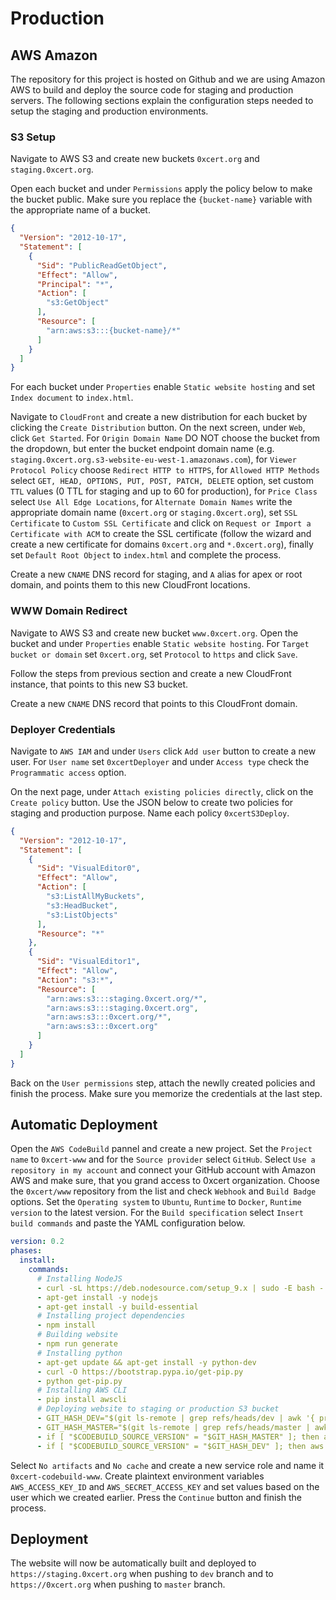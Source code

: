 # Production

## AWS Amazon

The repository for this project is hosted on Github and we are using Amazon AWS to build and deploy the source code for staging and production servers. The following sections explain the configuration steps needed to setup the staging and production environments.

### S3 Setup

Navigate to AWS S3 and create new buckets `0xcert.org` and `staging.0xcert.org`.

Open each bucket and under `Permissions` apply the policy below to make the bucket public. Make sure you replace the `{bucket-name}` variable with the appropriate name of a bucket.

```json
{
  "Version": "2012-10-17",
  "Statement": [
    {
      "Sid": "PublicReadGetObject",
      "Effect": "Allow",
      "Principal": "*",
      "Action": [
        "s3:GetObject"
      ],
      "Resource": [
        "arn:aws:s3:::{bucket-name}/*"
      ]
    }
  ]
}
```

For each bucket under `Properties` enable `Static website hosting` and set `Index document` to `index.html`.

Navigate to `CloudFront` and create a new distribution for each bucket by clicking the `Create Distribution` button. On the next screen, under `Web`, click `Get Started`. For `Origin Domain Name` DO NOT choose the bucket from the dropdown, but enter the bucket endpoint domain name (e.g. `staging.0xcert.org.s3-website-eu-west-1.amazonaws.com`), for `Viewer Protocol Policy` choose `Redirect HTTP to HTTPS`, for `Allowed HTTP Methods` select `GET, HEAD, OPTIONS, PUT, POST, PATCH, DELETE` option, set custom `TTL` values (0 TTL for staging and up to 60 for production), for `Price Class` select `Use All Edge Locations`, for `Alternate Domain Names` write the appropriate domain name (`0xcert.org` or `staging.0xcert.org`), set `SSL Certificate` to `Custom SSL Certificate` and click on `Request or Import a Certificate with ACM` to create the SSL certificate (follow the wizard and create a new certificate for domains `0xcert.org` and `*.0xcert.org`), finally set `Default Root Object` to `index.html` and complete the process.

Create a new `CNAME` DNS record for staging, and `A` alias for apex or root domain, and points them to this new CloudFront locations.

### WWW Domain Redirect

Navigate to AWS S3 and create new bucket `www.0xcert.org`. Open the bucket and under `Properties` enable `Static website hosting`. For `Target bucket or domain` set `0xcert.org`, set `Protocol` to `https` and click `Save`.

Follow the steps from previous section and create a new CloudFront instance, that points to this new S3 bucket. 

Create a new `CNAME` DNS record that points to this CloudFront domain.

### Deployer Credentials

Navigate to `AWS IAM` and under `Users` click `Add user` button to create a new user. For `User name` set `0xcertDeployer` and under `Access type` check the `Programmatic access` option.

On the next page, under `Attach existing policies directly`, click on the `Create policy` button. Use the JSON below to create two policies for staging and production purpose. Name each policy `0xcertS3Deploy`.

```json
{
  "Version": "2012-10-17",
  "Statement": [
    {
      "Sid": "VisualEditor0",
      "Effect": "Allow",
      "Action": [
        "s3:ListAllMyBuckets",
        "s3:HeadBucket",
        "s3:ListObjects"
      ],
      "Resource": "*"
    },
    {
      "Sid": "VisualEditor1",
      "Effect": "Allow",
      "Action": "s3:*",
      "Resource": [
        "arn:aws:s3:::staging.0xcert.org/*",
        "arn:aws:s3:::staging.0xcert.org",
        "arn:aws:s3:::0xcert.org/*",
        "arn:aws:s3:::0xcert.org"
      ]
    }
  ]
}
```

Back on the `User permissions` step, attach the newlly created policies and finish the process. Make sure you memorize the credentials at the last step.

## Automatic Deployment

Open the `AWS CodeBuild` pannel and create a new project. Set the `Project name` to `0xcert-www` and for the `Source provider` select `GitHub`. Select `Use a repository in my account` and connect your GitHub account with Amazon AWS and make sure, that you grand access to 0xcert organization. Choose the `0xcert/www` repository from the list and check `Webhook` and `Build Badge` options. Set the `Operating system` to `Ubuntu`, `Runtime` to `Docker`, `Runtime version` to the latest version. For the `Build specification` select `Insert build commands` and paste the YAML configuration below.

```yml
version: 0.2
phases:
  install:
    commands:
      # Installing NodeJS
      - curl -sL https://deb.nodesource.com/setup_9.x | sudo -E bash -
      - apt-get install -y nodejs
      - apt-get install -y build-essential
      # Installing project dependencies
      - npm install
      # Building website
      - npm run generate
      # Installing python
      - apt-get update && apt-get install -y python-dev
      - curl -O https://bootstrap.pypa.io/get-pip.py
      - python get-pip.py
      # Installing AWS CLI
      - pip install awscli
      # Deploying website to staging or production S3 bucket
      - GIT_HASH_DEV="$(git ls-remote | grep refs/heads/dev | awk '{ print $1}')"
      - GIT_HASH_MASTER="$(git ls-remote | grep refs/heads/master | awk '{ print $1}')"
      - if [ "$CODEBUILD_SOURCE_VERSION" = "$GIT_HASH_MASTER" ]; then aws s3 sync --delete ./dist/ s3://0xcert.org/; fi
      - if [ "$CODEBUILD_SOURCE_VERSION" = "$GIT_HASH_DEV" ]; then aws s3 sync --delete ./dist/ s3://staging.0xcert.org/; fi
```

Select `No artifacts` and `No cache` and create a new service role and name it `0xcert-codebuild-www`. Create plaintext environment variables `AWS_ACCESS_KEY_ID` and `AWS_SECRET_ACCESS_KEY` and set values based on the user which we created earlier. Press the `Continue` button and finish the process.

## Deployment

The website will now be automatically built and deployed to `https://staging.0xcert.org` when pushing to `dev` branch and to `https://0xcert.org` when pushing to `master` branch. 
